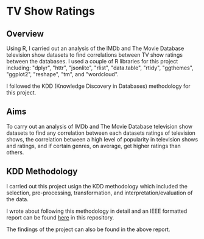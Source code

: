 # TV Show Ratings

## Overview
Using R, I carried out an analysis of the IMDb and The Movie Database television show datasets to find correlations between TV show ratings between the databases. I used a couple of R libraries for this project including: "dplyr", "httr", "jsonlite", "rlist", "data.table", "rtidy", "ggthemes", "ggplot2", "reshape", "tm", and "wordcloud". 

I followed the KDD (Knowledge Discovery in Databases) methodology for this project.

## Aims
To carry out an analysis of IMDb and The Movie Database television show datasets to find any correlation between each datasets ratings of television shows, the correlation between a high level of popularity in television shows and ratings, and if certain genres, on average, get higher ratings than others.

## KDD Methodology
I carried out this project usign the KDD methodology which included the selection, pre-processing, transformation, and interpretation/evaluation of the data.

I wrote about following this methodology in detail and an IEEE formatted report can be found [here](https://github.com/) in this repository.

The findings of the project can also be found in the above report.